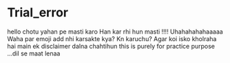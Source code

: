 # Trial_error
hello chotu 
yahan pe masti karo
Han kar rhi hun masti !!!!
Uhahahahahaaaaa
Waha par emoji add nhi karsakte kya?
Kn karuchu?
Agar koi isko kholraha hai main ek disclaimer dalna chahtihun this is purely for practice purpose ...dil se maat lenaa
